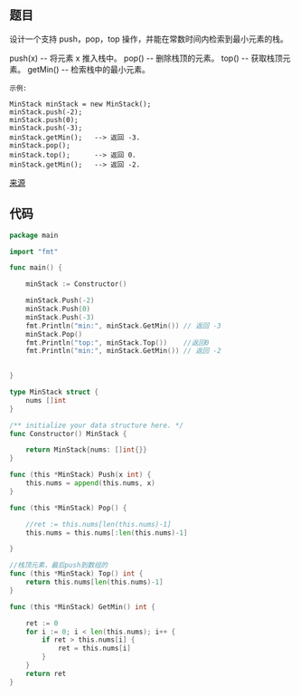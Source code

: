 ## 题目

设计一个支持 push，pop，top 操作，并能在常数时间内检索到最小元素的栈。

push(x) -- 将元素 x 推入栈中。
pop() -- 删除栈顶的元素。
top() -- 获取栈顶元素。
getMin() -- 检索栈中的最小元素。

~~~
示例:

MinStack minStack = new MinStack();
minStack.push(-2);
minStack.push(0);
minStack.push(-3);
minStack.getMin();   --> 返回 -3.
minStack.pop();
minStack.top();      --> 返回 0.
minStack.getMin();   --> 返回 -2.

~~~

[来源](https://leetcode-cn.com/problems/min-stack/)

## 代码

~~~go
package main

import "fmt"

func main() {

	minStack := Constructor()

	minStack.Push(-2)
	minStack.Push(0)
	minStack.Push(-3)
	fmt.Println("min:", minStack.GetMin()) // 返回 -3
	minStack.Pop()
	fmt.Println("top:", minStack.Top())    //返回0
	fmt.Println("min:", minStack.GetMin()) // 返回 -2

	
}

type MinStack struct {
	nums []int
}

/** initialize your data structure here. */
func Constructor() MinStack {

	return MinStack{nums: []int{}}
}

func (this *MinStack) Push(x int) {
	this.nums = append(this.nums, x)
}

func (this *MinStack) Pop() {

	//ret := this.nums[len(this.nums)-1]
	this.nums = this.nums[:len(this.nums)-1]

}

//栈顶元素，最后push到数组的
func (this *MinStack) Top() int {
	return this.nums[len(this.nums)-1]
}

func (this *MinStack) GetMin() int {

	ret := 0
	for i := 0; i < len(this.nums); i++ {
		if ret > this.nums[i] {
			ret = this.nums[i]
		}
	}
	return ret
}



~~~
